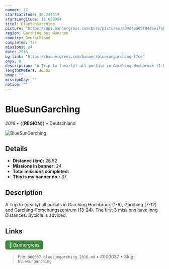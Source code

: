 ```yaml
---
nummer: 37
startLatitude: 48.247019
startLongitude: 11.630954
titel: BlueSunGarching
picture: "https://api.bannergress.com/bnrs/pictures/534d4ea65f043ae17ab0adaae39ce044"
region: Garching bei München
country: Deutschland
completed: 774
missions: 24
date: 2016
bg-link: "https://bannergress.com/banner/bluesungarching-f7ce"
onyx: 0
description: "A Trip to (nearly) all portals in Garching Hochbrück (1-6), Garching (7-12) and Garching-Forschungszentrum (13-24). The first 3 missions have long Distances. Bycicle is adviced."
lengthKMeters: 26,52
umap: ""
missionDay: ""
notice: ""
---
```

# BlueSunGarching

*2016* • {{__REGION__}} • Deutschland

![BlueSunGarching](https://api.bannergress.com/bnrs/pictures/534d4ea65f043ae17ab0adaae39ce044)



## Details
- **Distance (km):** 26.52
- **Missions in banner:** 24
- **Total missions completed:** 
- **This is my banner no.:** 37



## Description
A Trip to (nearly) all portals in Garching Hochbrück (1-6), Garching (7-12) and Garching-Forschungszentrum (13-24). The first 3 missions have long Distances. Bycicle is adviced.



## Links
<a href="https://bannergress.com/banner/bluesungarching-f7ce" target="_blank" style="display:inline-block;margin-right:8px;padding:6px 12px;background:#3c8b3c;color:#fff;text-decoration:none;border-radius:6px;">🔗 Bannergress</a>



> File: `000037_bluesungarching_2016.md` • #000037 • Slug: `bluesungarching`
